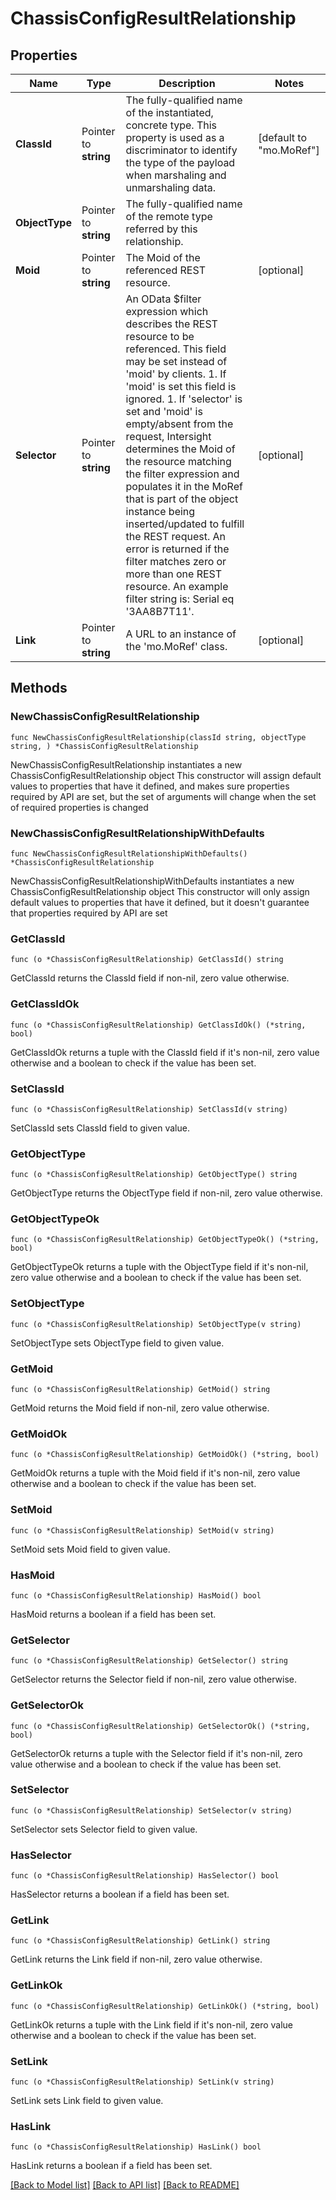 # ChassisConfigResultRelationship

## Properties

Name | Type | Description | Notes
------------ | ------------- | ------------- | -------------
**ClassId** | Pointer to **string** | The fully-qualified name of the instantiated, concrete type. This property is used as a discriminator to identify the type of the payload when marshaling and unmarshaling data. | [default to "mo.MoRef"]
**ObjectType** | Pointer to **string** | The fully-qualified name of the remote type referred by this relationship. | 
**Moid** | Pointer to **string** | The Moid of the referenced REST resource. | [optional] 
**Selector** | Pointer to **string** | An OData $filter expression which describes the REST resource to be referenced. This field may be set instead of &#39;moid&#39; by clients. 1. If &#39;moid&#39; is set this field is ignored. 1. If &#39;selector&#39; is set and &#39;moid&#39; is empty/absent from the request, Intersight determines the Moid of the resource matching the filter expression and populates it in the MoRef that is part of the object instance being inserted/updated to fulfill the REST request. An error is returned if the filter matches zero or more than one REST resource. An example filter string is: Serial eq &#39;3AA8B7T11&#39;. | [optional] 
**Link** | Pointer to **string** | A URL to an instance of the &#39;mo.MoRef&#39; class. | [optional] 

## Methods

### NewChassisConfigResultRelationship

`func NewChassisConfigResultRelationship(classId string, objectType string, ) *ChassisConfigResultRelationship`

NewChassisConfigResultRelationship instantiates a new ChassisConfigResultRelationship object
This constructor will assign default values to properties that have it defined,
and makes sure properties required by API are set, but the set of arguments
will change when the set of required properties is changed

### NewChassisConfigResultRelationshipWithDefaults

`func NewChassisConfigResultRelationshipWithDefaults() *ChassisConfigResultRelationship`

NewChassisConfigResultRelationshipWithDefaults instantiates a new ChassisConfigResultRelationship object
This constructor will only assign default values to properties that have it defined,
but it doesn't guarantee that properties required by API are set

### GetClassId

`func (o *ChassisConfigResultRelationship) GetClassId() string`

GetClassId returns the ClassId field if non-nil, zero value otherwise.

### GetClassIdOk

`func (o *ChassisConfigResultRelationship) GetClassIdOk() (*string, bool)`

GetClassIdOk returns a tuple with the ClassId field if it's non-nil, zero value otherwise
and a boolean to check if the value has been set.

### SetClassId

`func (o *ChassisConfigResultRelationship) SetClassId(v string)`

SetClassId sets ClassId field to given value.


### GetObjectType

`func (o *ChassisConfigResultRelationship) GetObjectType() string`

GetObjectType returns the ObjectType field if non-nil, zero value otherwise.

### GetObjectTypeOk

`func (o *ChassisConfigResultRelationship) GetObjectTypeOk() (*string, bool)`

GetObjectTypeOk returns a tuple with the ObjectType field if it's non-nil, zero value otherwise
and a boolean to check if the value has been set.

### SetObjectType

`func (o *ChassisConfigResultRelationship) SetObjectType(v string)`

SetObjectType sets ObjectType field to given value.


### GetMoid

`func (o *ChassisConfigResultRelationship) GetMoid() string`

GetMoid returns the Moid field if non-nil, zero value otherwise.

### GetMoidOk

`func (o *ChassisConfigResultRelationship) GetMoidOk() (*string, bool)`

GetMoidOk returns a tuple with the Moid field if it's non-nil, zero value otherwise
and a boolean to check if the value has been set.

### SetMoid

`func (o *ChassisConfigResultRelationship) SetMoid(v string)`

SetMoid sets Moid field to given value.

### HasMoid

`func (o *ChassisConfigResultRelationship) HasMoid() bool`

HasMoid returns a boolean if a field has been set.

### GetSelector

`func (o *ChassisConfigResultRelationship) GetSelector() string`

GetSelector returns the Selector field if non-nil, zero value otherwise.

### GetSelectorOk

`func (o *ChassisConfigResultRelationship) GetSelectorOk() (*string, bool)`

GetSelectorOk returns a tuple with the Selector field if it's non-nil, zero value otherwise
and a boolean to check if the value has been set.

### SetSelector

`func (o *ChassisConfigResultRelationship) SetSelector(v string)`

SetSelector sets Selector field to given value.

### HasSelector

`func (o *ChassisConfigResultRelationship) HasSelector() bool`

HasSelector returns a boolean if a field has been set.

### GetLink

`func (o *ChassisConfigResultRelationship) GetLink() string`

GetLink returns the Link field if non-nil, zero value otherwise.

### GetLinkOk

`func (o *ChassisConfigResultRelationship) GetLinkOk() (*string, bool)`

GetLinkOk returns a tuple with the Link field if it's non-nil, zero value otherwise
and a boolean to check if the value has been set.

### SetLink

`func (o *ChassisConfigResultRelationship) SetLink(v string)`

SetLink sets Link field to given value.

### HasLink

`func (o *ChassisConfigResultRelationship) HasLink() bool`

HasLink returns a boolean if a field has been set.


[[Back to Model list]](../README.md#documentation-for-models) [[Back to API list]](../README.md#documentation-for-api-endpoints) [[Back to README]](../README.md)


